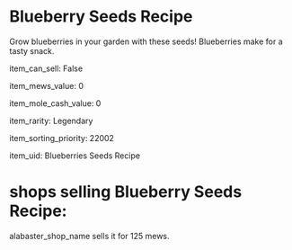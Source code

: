 # Blueberry Seeds Recipe

Grow blueberries in your garden with these seeds! Blueberries make for a tasty snack.

item_can_sell: False

item_mews_value: 0

item_mole_cash_value: 0

item_rarity: Legendary

item_sorting_priority: 22002

item_uid: Blueberries Seeds Recipe

# shops selling Blueberry Seeds Recipe:

alabaster_shop_name sells it for 125 mews.